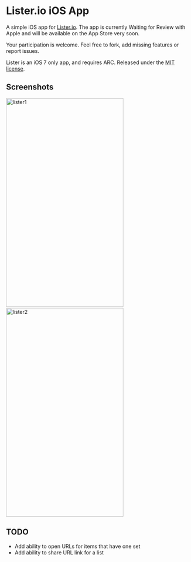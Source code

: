 # Lister.io iOS App

A simple iOS app for [Lister.io](http://lister.io/). The app is currently Waiting for Review with Apple and will be available on the App Store very soon.

Your participation is welcome. Feel free to fork, add missing features or report issues. 

Lister is an iOS 7 only app, and requires ARC. Released under the [MIT license](LICENSE).

## Screenshots

<img src="http://i.imgur.com/F8GAB3v.png" width=320 height=568 alt="lister1">
&nbsp;&nbsp;
<img src="http://i.imgur.com/Oc4T7aW.png" width=320 height=568 alt="lister2">

## TODO

* Add ability to open URLs for items that have one set
* Add ability to share URL link for a list
